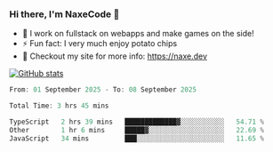 ### Hi there, I'm NaxeCode 👋
- 🔭 I work on fullstack on webapps and make games on the side!
- ⚡ Fun fact: I very much enjoy potato chips
- 🔋 Checkout my site for more info: https://naxe.dev

[![GitHub stats](https://github-readme-stats.vercel.app/api?username=naxecode&theme=onedark)](https://naxe.dev)

<!--START_SECTION:waka-->

```csharp
From: 01 September 2025 - To: 08 September 2025

Total Time: 3 hrs 45 mins

TypeScript   2 hrs 39 mins   █████████████▓░░░░░░░░░░░   54.71 %
Other        1 hr 6 mins     █████▓░░░░░░░░░░░░░░░░░░░   22.69 %
JavaScript   34 mins         ███░░░░░░░░░░░░░░░░░░░░░░   11.65 %
```

<!--END_SECTION:waka-->



<!--
**NaxeCode/NaxeCode** is a ✨ _special_ ✨ repository because its `README.md` (this file) appears on your GitHub profile.

Here are some ideas to get you started:

- 🔭 I’m currently working on Web apps for indie games!
- 🌱 I’m currently mastering C#
- 👯 I’m looking to collaborate on ...
- 🤔 I’m looking for help with ...
- 💬 Ask me about ...
- 📫 How to reach me: ...
- 😄 Pronouns: ...
- ⚡ Fun fact: I love chips
-->
